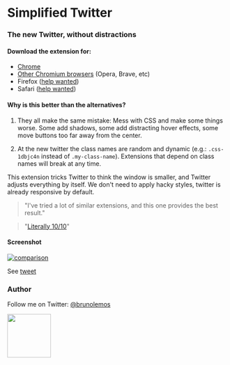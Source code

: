 # Simplified Twitter

### The new Twitter, without distractions

#### Download the extension for:

- [Chrome](https://chrome.google.com/webstore/detail/simplified-twitter/kfopmjhmejbgomgeajemgpgpbckpoopg)
- [Other Chromium browsers](https://github.com/brunolemos/simplified-twitter/raw/master/simplified-twitter-extension.crx) (Opera, Brave, etc)
- Firefox ([help wanted](https://github.com/brunolemos/simplified-twitter/issues/1))
- Safari ([help wanted](https://github.com/brunolemos/simplified-twitter/issues/2))

#### Why is this better than the alternatives?

1. They all make the same mistake: Mess with CSS and make some things worse. Some add shadows, some add distracting hover effects, some move buttons too far away from the center.

2. At the new twitter the class names are random and dynamic (e.g.: `.css-1dbjc4n` instead of `.my-class-name`). Extensions that depend on class names will break at any time.

This extension tricks Twitter to think the window is smaller, and Twitter adjusts everything by itself. We don't need to apply hacky styles, twitter is already responsive by default.

> "I've tried a lot of similar extensions, and this one provides the best result."

> "[Literally 10/10](https://twitter.com/luiznickeI/status/1154377088251650050?s=20)"

#### Screenshot

[![comparison](./assets/comparison.gif)](https://twitter.com/brunolemos/status/1154309740694003713?s=20)

See [tweet](https://twitter.com/brunolemos/status/1154309740694003713?s=20)

### Author

Follow me on Twitter: [@brunolemos](https://twitter.com/brunolemos)

<a href="https://twitter.com/brunolemos" target="_blank"><img src="https://github.com/brunolemos.png?size=200" height="100" /></a>
